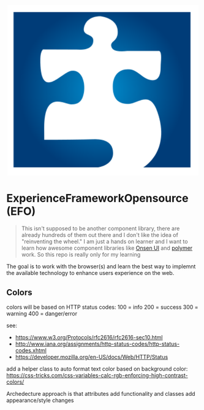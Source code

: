 <p align="center">
    <a href="https://github.com/srsheldon/ExperienceFrameworkOpensource">
        <img src="./docs/images/experience_framework_opensourse_logo_v1.svg" alt="Experience Framework logo" width="500" title="EF all this complicated web development."/>
  </a>
</p>

# ExperienceFrameworkOpensource (EFO)

> This isn't supposed to be another component library, there are already hundreds of them out there and I don't like the idea of "reinventing the wheel." I am just a hands on learner and I want to learn how awesome component libraries like [Onsen UI](https://onsen.io/) and [polymer](https://www.polymer-project.org/) work. So this repo is really only for my learning

The goal is to work with the browser(s) and learn the best way to implemnt the available technology to enhance users experience on the web.

## Colors
colors will be based on HTTP status codes:
100 = info
200 = success
300 = warning
400 = danger/error

see:
* https://www.w3.org/Protocols/rfc2616/rfc2616-sec10.html
* http://www.iana.org/assignments/http-status-codes/http-status-codes.xhtml
* https://developer.mozilla.org/en-US/docs/Web/HTTP/Status


add a helper class to auto format text color based on background color: https://css-tricks.com/css-variables-calc-rgb-enforcing-high-contrast-colors/

Archedecture approach is that attributes add functionality and classes add appearance/style changes
